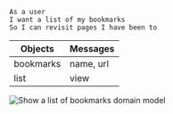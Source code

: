 ```
As a user
I want a list of my bookmarks
So I can revisit pages I have been to
```

| Objects  | Messages |
| ------------- | ------------- |
| bookmarks  | name, url |
| list | view |

![Show a list of bookmarks domain model](images/IMG_20190603_135832.jpg)
